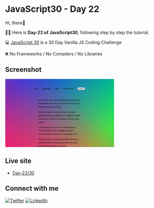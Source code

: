 # JavaScript30 - Day 22

Hi, there:wave:

:woman_technologist: Here is **Day-22 of JavaScript30**, following step by step the tutorial.

:computer: [JavaScript 30](https://javascript30.com/) is a 30 Day Vanilla JS Coding Challenge

:x: No Frameworks / No Compilers / No Libraries

## Screenshot

<img src="./img/screenshot22.jpg" alt="screenshot22" style="width:70%;"/>

## Live site

- [Day-22/30](https://melissavi08.github.io/javascript-30/day-22/index.html)

## Connect with me

<a href='https://twitter.com/melissa_vi2' target="_blank"><img alt='Twitter' src='https://img.shields.io/badge/melissa__vi2-100000?style=flat&logo=Twitter&logoColor=white&labelColor=00BFFF&color=FF69B4'/></a> <a href='https://www.linkedin.com/in/melissa-villegas' target="_blank"><img alt='LinkedIn' src='https://img.shields.io/badge/Melissa_Villegas-100000?style=flat&logo=LinkedIn&logoColor=white&labelColor=00BFFF&color=FF69B4'/></a>
